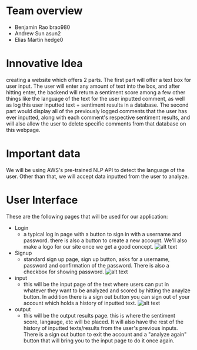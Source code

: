 # Team overview
* Benjamin Rao brao980
* Andrew Sun asun2
* Elias Martin hedge0 

# Innovative Idea 
creating a website which offers 2 parts. The first part will offer a text box for user input. The user will enter any amount of text into the box, and after hitting enter, the backend will return a sentiment score among a few other things like the language of the text for the user inputted comment, as well as log this user inputted text + sentiment results in a database. The second part would display all of the previously logged comments that the user has ever inputted, along with each comment's respective sentiment results, and will also allow the user to delete specific comments from that database on this webpage. 

# Important data
We will be using AWS's pre-trained NLP API to detect the language of the user. Other than that, we will accept data inputted from the user to analyze.

# User Interface 
These are the following pages that will be used for our application:
* Login
    * a typical log in page with a button to sign in with a username and password. there is also a button to create a new account. We'll also make a logo for our site once we get a good concept. 
![alt text](https://user-images.githubusercontent.com/28848384/138577218-4fa42c42-6b79-4d2c-a9f8-10408afc3363.png)
* Signup
    * standard sign up page, sign up button, asks for a username, password and confirmation of the password. There is also a checkbox for showing password. 
 ![alt text](https://user-images.githubusercontent.com/28848384/138577312-c9e80a3f-8a29-4ce4-a217-43dc85f96ac1.png)
* input 
    * this will be the input page of the text where users can put in whatever they want to be analyzed and scored by hitting the anaylze button. In addition there is a sign out button you can sign out of your account which holds a history of inputted text.
  ![alt text](https://user-images.githubusercontent.com/28848384/138577395-88a2c6fd-1d08-46c6-8658-ab0eb40d4e48.png)
* output 
    * this will be the output results page. this is where the sentiment score, langauge, etc will be placed. It will also have the rest of the history of inputted texts/results from the user's previous inputs. There is a sign out button to exit the account and a "analyze again" button that will bring you to the input page to do it once again.
